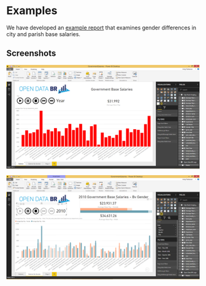 # Examples

We have developed an [example report](http://bit.ly/2ELkIgb) that examines gender differences in city and parish base salaries.


## Screenshots

![Salaries](/blobs/GovernmentSalaries.png)

![Salaries2](/blobs/GovernmentSalaries2.png)